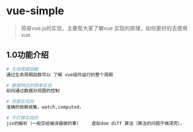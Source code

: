 # vue-simple

> 简易vue.js的实现，主要帮大家了解vue 实现的原理，如何更好的去使用vue

## 1.0功能介绍

``` bash
# 生命周期函数
通过生命周期函数可以 了解 vue组件运行的整个周期

# 数据响应的简单实现
如何通过数据对视图的控制

# 将要实现的
准确的依赖收集，watch,computed，

# 不打算实现的
jsx的解析（一般交给编译器做的事）    虚拟dom diff 算法（算法的问题不做深究），

